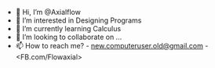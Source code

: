 - 👋 Hi, I’m @Axialflow
- 👀 I’m interested in Designing Programs
- 🌱 I’m currently learning Calculus
- 💞️ I’m looking to collaborate on ...
- 📫 How to reach me? - <new.computeruser.old@gmail.com> - <FB.com/Flowaxial>

<!---
Axialflow/Axialflow is a ✨ special ✨ repository because its `README.md` (this file) appears on your GitHub profile.
You can click the Preview link to take a look at your changes.
--->
